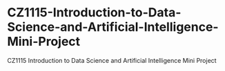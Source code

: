 # CZ1115-Introduction-to-Data-Science-and-Artificial-Intelligence-Mini-Project
CZ1115 Introduction to Data Science and Artificial Intelligence Mini Project
